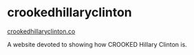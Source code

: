 # crookedhillaryclinton

[crookedhillaryclinton.co](https://crookedhillaryclinton.co)

A website devoted to showing how CROOKED Hillary Clinton is.
